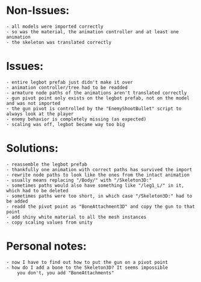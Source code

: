 # Non-Issues:

    - all models were imported correctly
    - so was the material, the animation controller and at least one animation
    - the skeleton was translated correctly

# Issues:

    - entire legbot prefab just didn't make it over
    - animation controller/tree had to be readded
    - armature node paths of the animations aren't translated correctly
    - gun pivot point only exists on the legbot prefab, not on the model and was not imported
    - the gun pivot is controlled by the "EnemyShootBullet" script to always look at the player
    - enemy behavior is completely missing (as expected)
    - scaling was off, legbot became way too big

# Solutions:

    - reassemble the legbot prefab
    - thankfully one animation with correct paths has survived the import
    - rewrite node paths to look like the ones from the intact animation
    - usually means replacing "/Body/" with "/Skeleton3D:"
    - sometimes paths would also have something like "/leg1_L/" in it, which had to be deleted
    - sometimes paths were too short, in which case "/Skeleton3D:" had to be added
    - readd the pivot point as "BoneAttachment3D" and copy the gun to that point
    - add shiny white material to all the mesh instances
    - copy scaling values from unity

# Personal notes:
    
    - now I have to find out how to put the gun on a pivot point
    - how do I add a bone to the Skeleton3D? It seems impossible
        you don't, you add "BoneAttachments"